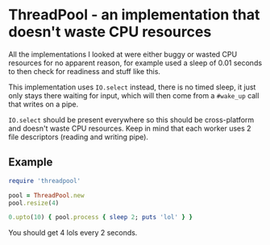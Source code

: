 ThreadPool - an implementation that doesn't waste CPU resources
===============================================================
All the implementations I looked at were either buggy or wasted CPU resources
for no apparent reason, for example used a sleep of 0.01 seconds to then check for
readiness and stuff like this.

This implementation uses `IO.select` instead, there is no timed sleep, it just only stays
there waiting for input, which will then come from a `#wake_up` call that writes on a pipe.

`IO.select` should be present everywhere so this should be cross-platform and doesn't waste
CPU resources. Keep in mind that each worker uses 2 file descriptors (reading and writing pipe).

Example
-------

```ruby
require 'threadpool'

pool = ThreadPool.new
pool.resize(4)

0.upto(10) { pool.process { sleep 2; puts 'lol' } }
```

You should get 4 lols every 2 seconds.

